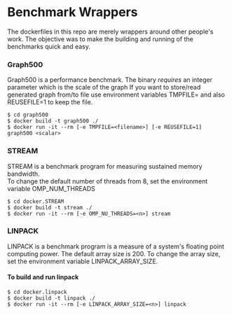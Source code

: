 # Benchmark Wrappers

The dockerfiles in this repo are merely wrappers around other people's work.  The objective was to make the building and running of the benchmarks quick and easy.  


### Graph500

Graph500 is a performance benchmark.  The binary *requires* an integer parameter which is the scale of the graph
If you want to store/read generated graph from/to file use environment variables TMPFILE=<filename> and also REUSEFILE=1 to keep the file.

```
$ cd graph500
$ docker build -t graph500 ./
$ docker run -it --rm [-e TMPFILE=<filename>] [-e REUSEFILE=1] graph500 <scalar>
```

### STREAM

STREAM is a benchmark program for measuring sustained memory bandwidth.  
To change the default number of threads from 8, set the environment variable OMP_NUM_THREADS

```
$ cd docker.STREAM
$ docker build -t stream ./
$ docker run -it --rm [-e OMP_NU_THREADS=<n>] stream
```

### LINPACK

LINPACK is a benchmark program is a measure of a system's floating point computing power.
The default array size is 200.  To change the array size, set the environment variable LINPACK_ARRAY_SIZE. 

#### To build and run linpack

```
$ cd docker.linpack
$ docker build -t linpack ./
$ docker run -it --rm [-e LINPACK_ARRAY_SIZE=<n>] linpack 
```

